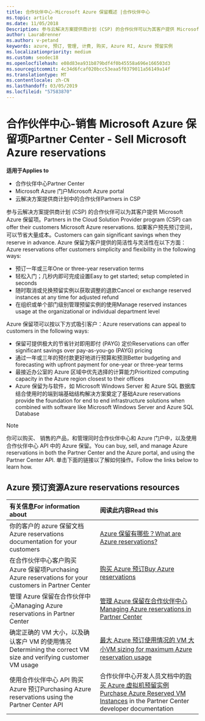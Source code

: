 ```yaml
---
title: 合作伙伴中心-Microsoft Azure 保留概述 |合作伙伴中心
ms.topic: article
ms.date: 11/05/2018
Description: 参与云解决方案提供商计划 (CSP) 的合作伙伴可以为其客户提供 Microsoft Azure 保留项。
author: LauraBrenner
ms.author: v-petand
keywords: azure, 预订, 管理, 计费, 购买, Azure RI, Azure 预留实例
ms.localizationpriority: medium
ms.custom: seodec18
ms.openlocfilehash: e08d83ea931b879bdf4f0b45558a696e166503d3
ms.sourcegitcommit: 4c34d6fcaf020bcc53eaa5f0379011a56149a14f
ms.translationtype: MT
ms.contentlocale: zh-CN
ms.lasthandoff: 03/05/2019
ms.locfileid: "57583870"
---
```

# <a name="partner-center---sell-microsoft-azure-reservations"></a><span data-ttu-id="b00bf-104">合作伙伴中心-销售 Microsoft Azure 保留项</span><span class="sxs-lookup"><span data-stu-id="b00bf-104">Partner Center - Sell Microsoft Azure reservations</span></span>

<!--Maggie, 12/7/18 - Added "Partner Center" to metadata title and H1 title as per Catherine Watson in bug #19868631-->

<span data-ttu-id="b00bf-105">**适用于**</span><span class="sxs-lookup"><span data-stu-id="b00bf-105">**Applies to**</span></span>

- <span data-ttu-id="b00bf-106">合作伙伴中心</span><span class="sxs-lookup"><span data-stu-id="b00bf-106">Partner Center</span></span>
- <span data-ttu-id="b00bf-107">Microsoft Azure 门户</span><span class="sxs-lookup"><span data-stu-id="b00bf-107">Microsoft Azure portal</span></span>
- <span data-ttu-id="b00bf-108">云解决方案提供商计划中的合作伙伴</span><span class="sxs-lookup"><span data-stu-id="b00bf-108">Partners in CSP</span></span>

<span data-ttu-id="b00bf-109">参与云解决方案提供商计划 (CSP) 的合作伙伴可以为其客户提供 Microsoft Azure 保留项。</span><span class="sxs-lookup"><span data-stu-id="b00bf-109">Partners in the Cloud Solution Provider program (CSP) can offer their customers Microsoft Azure reservations.</span></span> <span data-ttu-id="b00bf-110">如果客户预先预订空间，可以节省大量成本。</span><span class="sxs-lookup"><span data-stu-id="b00bf-110">Customers can gain significant savings when they reserve in advance.</span></span> <span data-ttu-id="b00bf-111">Azure 保留为客户提供的简洁性与灵活性在以下方面：</span><span class="sxs-lookup"><span data-stu-id="b00bf-111">Azure reservations offer customers simplicity and flexibility in the following ways:</span></span>

- <span data-ttu-id="b00bf-112">预订一年或三年</span><span class="sxs-lookup"><span data-stu-id="b00bf-112">One or three-year reservation terms</span></span>
- <span data-ttu-id="b00bf-113">轻松入门；几秒内即可完成设置</span><span class="sxs-lookup"><span data-stu-id="b00bf-113">Easy to get started; setup completed in seconds</span></span>
- <span data-ttu-id="b00bf-114">随时取消或兑换预留实例以获取调整的退款</span><span class="sxs-lookup"><span data-stu-id="b00bf-114">Cancel or exchange reserved instances at any time for adjusted refund</span></span>
- <span data-ttu-id="b00bf-115">在组织或单个部门级别管理预留实例的使用</span><span class="sxs-lookup"><span data-stu-id="b00bf-115">Manage reserved instances usage at the organizational or individual department level</span></span> 

<span data-ttu-id="b00bf-116">Azure 保留项可以按以下方式吸引客户：</span><span class="sxs-lookup"><span data-stu-id="b00bf-116">Azure reservations can appeal to customers in the following ways:</span></span>

- <span data-ttu-id="b00bf-117">保留可提供极大的节省针对即用即付 (PAYG) 定价</span><span class="sxs-lookup"><span data-stu-id="b00bf-117">Reservations can offer significant savings over pay-as-you-go (PAYG) pricing</span></span>
- <span data-ttu-id="b00bf-118">通过一年或三年的预付款更好地进行预算和预测</span><span class="sxs-lookup"><span data-stu-id="b00bf-118">Better budgeting and forecasting with upfront payment for one-year or three-year terms</span></span>
- <span data-ttu-id="b00bf-119">最接近办公室的 Azure 区域中优先选择的计算能力</span><span class="sxs-lookup"><span data-stu-id="b00bf-119">Prioritized computing capacity in the Azure region closest to their offices</span></span>
- <span data-ttu-id="b00bf-120">Azure 保留为与软件，如 Microsoft Windows Server 和 Azure SQL 数据库结合使用时的端到端基础结构解决方案奠定了基础</span><span class="sxs-lookup"><span data-stu-id="b00bf-120">Azure reservations provide the foundation for end to end infrastructure solutions when combined with software like Microsoft Windows Server and Azure SQL Database</span></span>

>[!NOTE]
> <span data-ttu-id="b00bf-121">你可以购买、 销售的产品，和管理同时合作伙伴中心和 Azure 门户中，以及使用合作伙伴中心 API 中的 Azure 保留。</span><span class="sxs-lookup"><span data-stu-id="b00bf-121">You can buy, sell, and manage Azure reservations in both the Partner Center and the Azure portal, and using the Partner Center API.</span></span> <span data-ttu-id="b00bf-122">单击下面的链接以了解如何操作。</span><span class="sxs-lookup"><span data-stu-id="b00bf-122">Follow the links below to learn how.</span></span>

## <a name="azure-reservations-resources"></a><span data-ttu-id="b00bf-123">Azure 预订资源</span><span class="sxs-lookup"><span data-stu-id="b00bf-123">Azure reservations resources</span></span>

|<span data-ttu-id="b00bf-124">**有关信息**</span><span class="sxs-lookup"><span data-stu-id="b00bf-124">**For information about**</span></span>   |<span data-ttu-id="b00bf-125">**阅读此内容**</span><span class="sxs-lookup"><span data-stu-id="b00bf-125">**Read this**</span></span>    |
|:-----------------------------|:-----------------|
| <span data-ttu-id="b00bf-126">你的客户的 azure 保留文档</span><span class="sxs-lookup"><span data-stu-id="b00bf-126">Azure reservations documentation for your customers</span></span> | [<span data-ttu-id="b00bf-127">Azure 保留有哪些？</span><span class="sxs-lookup"><span data-stu-id="b00bf-127">What are Azure reservations?</span></span>](https://docs.microsoft.com/azure/billing/billing-save-compute-costs-reservations)
|<span data-ttu-id="b00bf-128">在合作伙伴中心客户购买 Azure 保留项</span><span class="sxs-lookup"><span data-stu-id="b00bf-128">Purchasing Azure reservations for your customers in Partner Center</span></span>   |[<span data-ttu-id="b00bf-129">购买 Azure 预订</span><span class="sxs-lookup"><span data-stu-id="b00bf-129">Buy Azure reservations</span></span>](azure-reservations-buying.md)
|<span data-ttu-id="b00bf-130">管理 Azure 保留在合作伙伴中心</span><span class="sxs-lookup"><span data-stu-id="b00bf-130">Managing Azure reservations in Partner Center</span></span> | [<span data-ttu-id="b00bf-131">管理 Azure 保留在合作伙伴中心</span><span class="sxs-lookup"><span data-stu-id="b00bf-131">Managing Azure reservations in Partner Center</span></span>](azure-reservations-manage.md)
|<span data-ttu-id="b00bf-132">确定正确的 VM 大小，以及确认客户 VM 的使用情况</span><span class="sxs-lookup"><span data-stu-id="b00bf-132">Determining the correct VM size and verifying customer VM usage</span></span>   |[<span data-ttu-id="b00bf-133">最大 Azure 预订使用情况的 VM 大小</span><span class="sxs-lookup"><span data-stu-id="b00bf-133">VM sizing for maximum Azure reservation usage</span></span>](azure-usage.md)   |
|<span data-ttu-id="b00bf-134">使用合作伙伴中心 API 购买 Azure 预订</span><span class="sxs-lookup"><span data-stu-id="b00bf-134">Purchasing Azure reservations using the Partner Center API</span></span> | <span data-ttu-id="b00bf-135">合作伙伴中心开发人员文档中的[购买 Azure 虚拟机预留实例](https://docs.microsoft.com/partner-center/develop/purchase-azure-reservations)</span><span class="sxs-lookup"><span data-stu-id="b00bf-135">[Purchase Azure Reserved VM Instances](https://docs.microsoft.com/partner-center/develop/purchase-azure-reservations) in the Partner Center developer documentation</span></span>